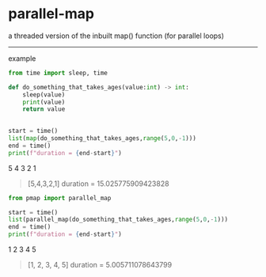 # parallel-map
a threaded version of the inbuilt map() function (for parallel loops)

---
example
```python
from time import sleep, time

def do_something_that_takes_ages(value:int) -> int:
    sleep(value)
    print(value)
    return value
    
```

```python
start = time()
list(map(do_something_that_takes_ages,range(5,0,-1)))
end = time()
print(f"duration = {end-start}")
```
5
4
3
2
1
>[5,4,3,2,1]
> duration = 15.025775909423828

```python
from pmap import parallel_map

start = time()
list(parallel_map(do_something_that_takes_ages,range(5,0,-1)))
end = time()
print(f"duration = {end-start}")
```
1
2
3
4
5
>[1, 2, 3, 4, 5]
> duration = 5.005711078643799
